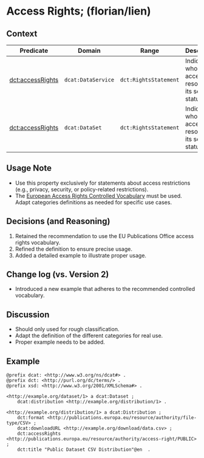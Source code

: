 # Access Rights; (florian/lien)

## Context
| **Predicate**                                                             | **Domain**         | **Range**            | **Description**                                                                                   |
|---------------------------------------------------------------------------|-------------------|----------------------|---------------------------------------------------------------------------------------------------|
| [dct:accessRights](https://www.dcat-ap.ch/releases/2.0/dcat-ap-ch.html#dataservice-access-rights) | `dcat:DataService`    | `dct:RightsStatement` | Indicates who can access the resource or its security status.      |
| [dct:accessRights](https://www.dcat-ap.ch/releases/2.0/dcat-ap-ch.html#dataset-access-rights) | `dcat:DataSet`    | `dct:RightsStatement` | Indicates who can access the resource or its security status.                       |

## Usage Note
- Use this property exclusively for statements about access restrictions (e.g., privacy, security, or policy-related restrictions).
- The [European Access Rights Controlled Vocabulary](http://publications.europa.eu/resource/authority/access-right) must be used. Adapt categories definitions as needed for specific use cases. 

## Decisions (and Reasoning)
1. Retained the recommendation to use the EU Publications Office access rights vocabulary.
2. Refined the definition to ensure precise usage.
3. Added a detailed example to illustrate proper usage.

## Change log (vs. Version 2)
- Introduced a new example that adheres to the recommended controlled vocabulary. 

## Discussion
- Should only used for rough classification.
- Adapt the definition of the different categories for real use.
- Proper example needs to be added.

## Example

```turtle
@prefix dcat: <http://www.w3.org/ns/dcat#> .
@prefix dct: <http://purl.org/dc/terms/> .
@prefix xsd: <http://www.w3.org/2001/XMLSchema#> .

<http://example.org/dataset/1> a dcat:Dataset ;
    dcat:distribution <http://example.org/distribution/1> .

<http://example.org/distribution/1> a dcat:Distribution ;
    dct:format <http://publications.europa.eu/resource/authority/file-type/CSV> ;
    dcat:downloadURL <http://example.org/download/data.csv> ;
    dct:accessRights <http://publications.europa.eu/resource/authority/access-right/PUBLIC> ;
    dct:title "Public Dataset CSV Distribution"@en  .
```
